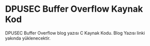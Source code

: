 # DPUSEC Buffer Overflow Kaynak Kod
DPUSEC Buffer Overflow blog yazısı C Kaynak Kodu. Blog Yazısı linki yakında yüklenecektir.
